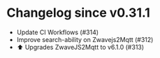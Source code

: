 # Changelog since v0.31.1
- Update CI Workflows (#314) 
- Improve search-ability on Zwavejs2Mqtt (#312) 
- ⬆️ Upgrades ZwaveJS2Mqtt to v6.1.0 (#313) 

